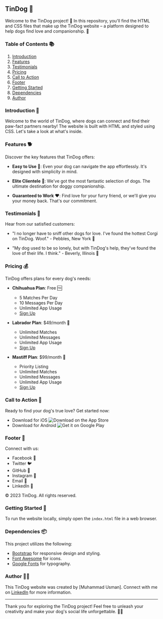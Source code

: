 ## TinDog 🐶

Welcome to the TinDog project! 🎉 In this repository, you'll find the HTML and CSS files that make up the TinDog website – a platform designed to help dogs find love and companionship. 🐾

### Table of Contents 📚

1. [Introduction](###introduction)
2. [Features](####features)
3. [Testimonials](####testimonials)
5. [Pricing](###pricing)
6. [Call to Action](###call-to-action)
7. [Footer](###footer)
8. [Getting Started](###getting-started)
9. [Dependencies](###dependencies)
10. [Author](###author)

### Introduction 👋

Welcome to the world of TinDog, where dogs can connect and find their paw-fact partners nearby! The website is built with HTML and styled using CSS. Let's take a look at what's inside.

### Features 🐕

Discover the key features that TinDog offers:

- **Easy to Use** 🐾: Even your dog can navigate the app effortlessly. It's designed with simplicity in mind.

- **Elite Clientele** 🐶: We've got the most fantastic selection of dogs. The ultimate destination for doggy companionship.

- **Guaranteed to Work** ❤️: Find love for your furry friend, or we'll give you your money back. That's our commitment.

### Testimonials 🐾

Hear from our satisfied customers:

- "I no longer have to sniff other dogs for love. I've found the hottest Corgi on TinDog. Woof." - Pebbles, New York 🗽

- "My dog used to be so lonely, but with TinDog's help, they've found the love of their life. I think." - Beverly, Illinois 🌆

### Pricing 💰

TinDog offers plans for every dog's needs:

- **Chihuahua Plan**: Free 🆓
  - 5 Matches Per Day
  - 10 Messages Per Day
  - Unlimited App Usage
  - [Sign Up](#)

- **Labrador Plan**: $49/month 💸
  - Unlimited Matches
  - Unlimited Messages
  - Unlimited App Usage
  - [Sign Up](#)

- **Mastiff Plan**: $99/month 💎
  - Priority Listing
  - Unlimited Matches
  - Unlimited Messages
  - Unlimited App Usage
  - [Sign Up](#)

### Call to Action 📢

Ready to find your dog's true love? Get started now:

- Download for iOS ![Download on the App Store](images/apple-download.png)
- Download for Android ![Get it on Google Play](images/google-play-download.png)

### Footer 🦴

Connect with us:

- Facebook 📘
- Twitter 🐦
- GitHub 🐾
- Instagram 📸
- Email 📧
- LinkedIn 📄

© 2023 TinDog. All rights reserved.

### Getting Started 🚀

To run the website locally, simply open the `index.html` file in a web browser.

### Dependencies 📦

This project utilizes the following:

- [Bootstrap](https://getbootstrap.com) for responsive design and styling.
- [Font Awesome](https://fontawesome.com) for icons.
- [Google Fonts](https://fonts.google.com) for typography.

### Author 🧑‍💻

This TinDog website was created by [Muhammad Usman]. Connect with me on [LinkedIn](https://www.linkedin.com/in/muhammad-usman-a04a71195/) for more information.

---

Thank you for exploring the TinDog project! Feel free to unleash your creativity and make your dog's social life unforgettable. 🐶🌟
